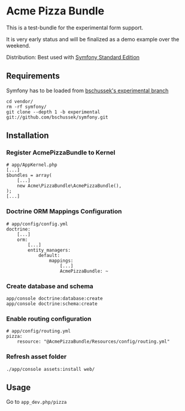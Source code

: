 
Acme Pizza Bundle
=================

This is a test-bundle for the experimental form support.

It is very early status and will be finalized as a demo example over the weekend.

Distribution: Best used with [Symfony Standard Edition](https://github.com/symfony/symfony-standard)

Requirements
------------

Symfony has to be loaded from [bschussek's experimental branch](https://github.com/bschussek/symfony/tree/experimental)

    cd vendor/
    rm -rf symfony/
    git clone --depth 1 -b experimental git://github.com/bschussek/symfony.git

Installation
------------

### Register AcmePizzaBundle to Kernel

    # app/AppKernel.php
    [...]
    $bundles = array(
        [...]
        new Acme\PizzaBundle\AcmePizzaBundle(),
    );
    [...]

### Doctrine ORM Mappings Configuration

    # app/config/config.yml
    doctrine:
        [...]
        orm:
            [...]
            entity_managers:
                default:
                    mappings:
                        [...]
                        AcmePizzaBundle: ~

### Create database and schema

    app/console doctrine:database:create
    app/console doctrine:schema:create

### Enable routing configuration

    # app/config/routing.yml
    pizza:
        resource: "@AcmePizzaBundle/Resources/config/routing.yml"

### Refresh asset folder

    ./app/console assets:install web/

Usage
-----

Go to `app_dev.php/pizza`
